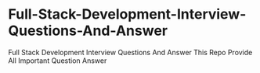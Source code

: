 # Full-Stack-Development-Interview-Questions-And-Answer
Full Stack Development Interview Questions And Answer
This Repo Provide All Important Question Answer

